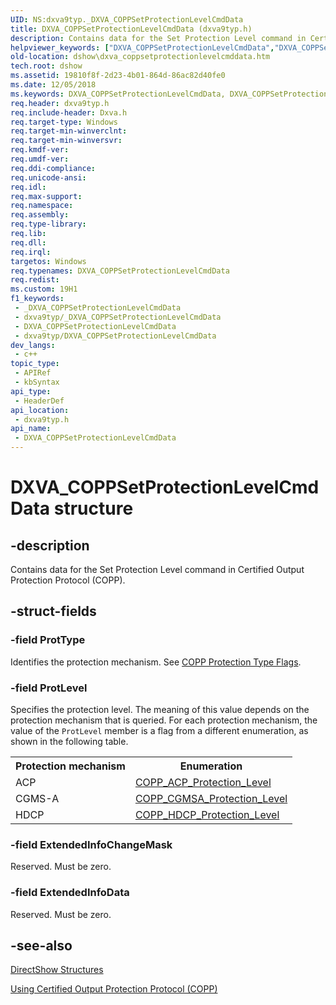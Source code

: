```yaml
---
UID: NS:dxva9typ._DXVA_COPPSetProtectionLevelCmdData
title: DXVA_COPPSetProtectionLevelCmdData (dxva9typ.h)
description: Contains data for the Set Protection Level command in Certified Output Protection Protocol (COPP).
helpviewer_keywords: ["DXVA_COPPSetProtectionLevelCmdData","DXVA_COPPSetProtectionLevelCmdData structure [DirectShow]","DXVA_COPPSetProtectionLevelCmdDataStructure","_DXVA_COPPSetProtectionLevelCmdData","dshow.dxva_coppsetprotectionlevelcmddata","dxva9typ/DXVA_COPPSetProtectionLevelCmdData"]
old-location: dshow\dxva_coppsetprotectionlevelcmddata.htm
tech.root: dshow
ms.assetid: 19810f8f-2d23-4b01-864d-86ac82d40fe0
ms.date: 12/05/2018
ms.keywords: DXVA_COPPSetProtectionLevelCmdData, DXVA_COPPSetProtectionLevelCmdData structure [DirectShow], DXVA_COPPSetProtectionLevelCmdDataStructure, _DXVA_COPPSetProtectionLevelCmdData, dshow.dxva_coppsetprotectionlevelcmddata, dxva9typ/DXVA_COPPSetProtectionLevelCmdData
req.header: dxva9typ.h
req.include-header: Dxva.h
req.target-type: Windows
req.target-min-winverclnt: 
req.target-min-winversvr: 
req.kmdf-ver: 
req.umdf-ver: 
req.ddi-compliance: 
req.unicode-ansi: 
req.idl: 
req.max-support: 
req.namespace: 
req.assembly: 
req.type-library: 
req.lib: 
req.dll: 
req.irql: 
targetos: Windows
req.typenames: DXVA_COPPSetProtectionLevelCmdData
req.redist: 
ms.custom: 19H1
f1_keywords:
 - _DXVA_COPPSetProtectionLevelCmdData
 - dxva9typ/_DXVA_COPPSetProtectionLevelCmdData
 - DXVA_COPPSetProtectionLevelCmdData
 - dxva9typ/DXVA_COPPSetProtectionLevelCmdData
dev_langs:
 - c++
topic_type:
 - APIRef
 - kbSyntax
api_type:
 - HeaderDef
api_location:
 - dxva9typ.h
api_name:
 - DXVA_COPPSetProtectionLevelCmdData
---
```


# DXVA_COPPSetProtectionLevelCmdData structure


## -description

Contains data for the Set Protection Level command in Certified Output Protection Protocol (COPP).

## -struct-fields

### -field ProtType

Identifies the protection mechanism. See <a href="https://docs.microsoft.com/windows/desktop/DirectShow/copp-protection-type-flags">COPP Protection Type Flags</a>.

### -field ProtLevel

Specifies the protection level. The meaning of this value depends on the protection mechanism that is queried. For each protection mechanism, the value of the <code>ProtLevel</code> member is a flag from a different enumeration, as shown in the following table.

<table>
<tr>
<th>Protection mechanism</th>
<th>Enumeration</th>
</tr>
<tr>
<td>ACP</td>
<td>
<a href="https://docs.microsoft.com/windows/desktop/api/dxva9typ/ne-dxva9typ-copp_acp_protection_level">COPP_ACP_Protection_Level</a>
</td>
</tr>
<tr>
<td>CGMS-A</td>
<td>
<a href="https://docs.microsoft.com/windows/desktop/api/dxva9typ/ne-dxva9typ-copp_cgmsa_protection_level">COPP_CGMSA_Protection_Level</a>
</td>
</tr>
<tr>
<td>HDCP</td>
<td>
<a href="https://docs.microsoft.com/windows/desktop/api/dxva9typ/ne-dxva9typ-copp_hdcp_protection_level">COPP_HDCP_Protection_Level</a>
</td>
</tr>
</table>

### -field ExtendedInfoChangeMask

Reserved. Must be zero.

### -field ExtendedInfoData

Reserved. Must be zero.

## -see-also

<a href="https://docs.microsoft.com/windows/desktop/DirectShow/directshow-structures">DirectShow Structures</a>



<a href="https://docs.microsoft.com/windows/desktop/DirectShow/using-certified-output-protection-protocol--copp">Using Certified Output Protection Protocol (COPP)</a>

